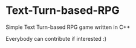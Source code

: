# Text-Turn-based-RPG
Simple Text Turn-based RPG game written in C++

Everybody can contribute if interested :)
